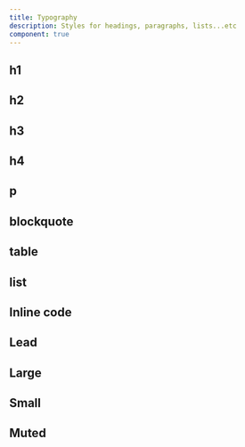 ```yaml
---
title: Typography
description: Styles for headings, paragraphs, lists...etc
component: true
---
```


<script>
	import ComponentPreview from "$lib/components/component-preview.svelte";
</script>

<ComponentPreview name="typography-demo">

<div></div>

</ComponentPreview>

## h1

<ComponentPreview name="typography-h1">

<div></div>

</ComponentPreview>

## h2

<ComponentPreview name="typography-h2">

<div></div>

</ComponentPreview>

## h3

<ComponentPreview name="typography-h3">

<div></div>

</ComponentPreview>

## h4

<ComponentPreview name="typography-h4">

<div></div>

</ComponentPreview>

## p

<ComponentPreview name="typography-p">

<div></div>

</ComponentPreview>

## blockquote

<ComponentPreview name="typography-blockquote">

<div></div>

</ComponentPreview>

## table

<ComponentPreview name="typography-table">

<div></div>

</ComponentPreview>

## list

<ComponentPreview name="typography-list">

<div></div>

</ComponentPreview>

## Inline code

<ComponentPreview name="typography-inline-code">

<div></div>

</ComponentPreview>

## Lead

<ComponentPreview name="typography-lead">

<div></div>

</ComponentPreview>

## Large

<ComponentPreview name="typography-large">

<div></div>

</ComponentPreview>

## Small

<ComponentPreview name="typography-small">

<div></div>

</ComponentPreview>

## Muted

<ComponentPreview name="typography-muted">

<div></div>

</ComponentPreview>
